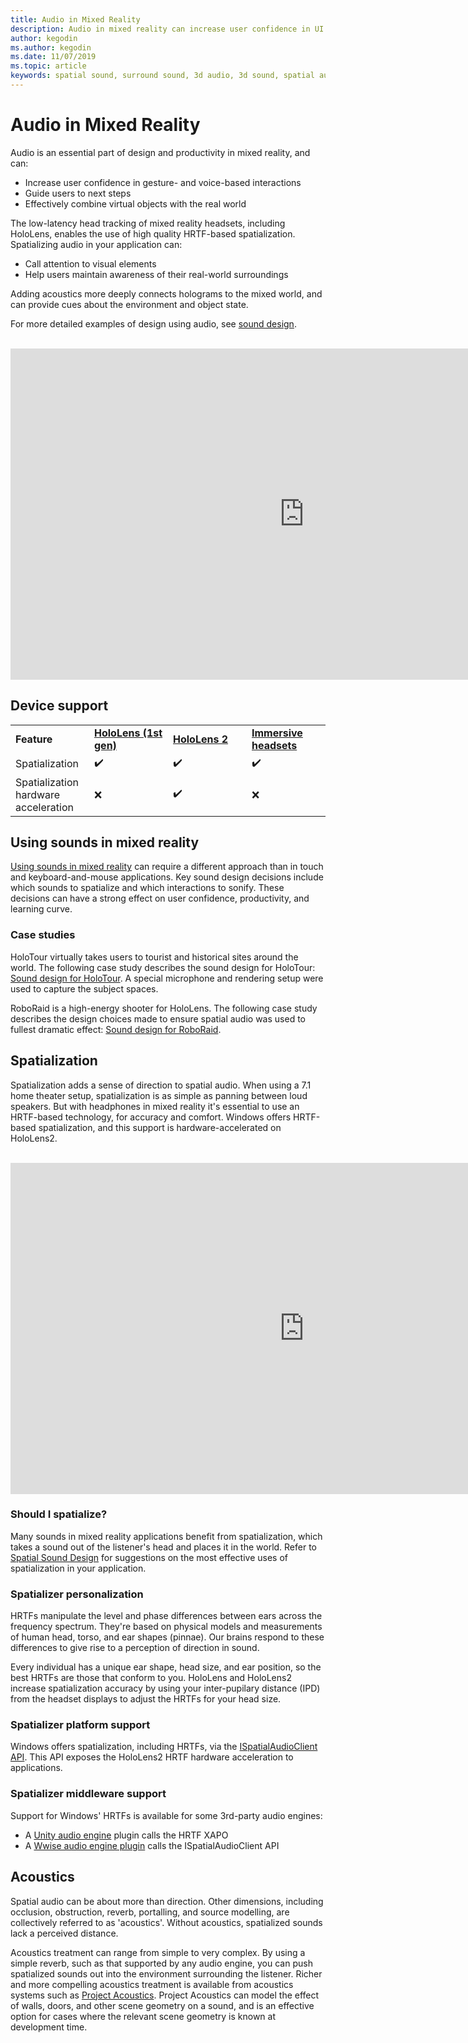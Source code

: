 ```yaml
---
title: Audio in Mixed Reality
description: Audio in mixed reality can increase user confidence in UI interactions and immerse users in the experience.
author: kegodin
ms.author: kegodin
ms.date: 11/07/2019
ms.topic: article
keywords: spatial sound, surround sound, 3d audio, 3d sound, spatial audio
---
```


# Audio in Mixed Reality
Audio is an essential part of design and productivity in mixed reality, and can:
* Increase user confidence in gesture- and voice-based interactions
* Guide users to next steps
* Effectively combine virtual objects with the real world

The low-latency head tracking of mixed reality headsets, including HoloLens, enables the use of high quality HRTF-based spatialization. Spatializing audio in your application can:
* Call attention to visual elements
* Help users maintain awareness of their real-world surroundings

Adding acoustics more deeply connects holograms to the mixed world, and can provide cues about the environment and object state.

For more detailed examples of design using audio, see [sound design](spatial-sound-design.md).

<br>

<iframe width="940" height="530" src="https://www.youtube.com/embed/PTPvx7mDon4" frameborder="0" allow="accelerometer; autoplay; encrypted-media; gyroscope; picture-in-picture" allowfullscreen></iframe>

## Device support

<table>
    <colgroup>
    <col width="25%" />
    <col width="25%" />
    <col width="25%" />
    <col width="25%" />
    </colgroup>
    <tr>
        <td><strong>Feature</strong></td>
        <td><a href="hololens-hardware-details.md"><strong>HoloLens (1st gen)</strong></a></td>
        <td><a href="https://docs.microsoft.com/hololens/hololens2-hardware"><strong>HoloLens 2</strong></td>
        <td><a href="immersive-headset-hardware-details.md"><strong>Immersive headsets</strong></a></td>
    </tr>
     <tr>
        <td>Spatialization</td>
        <td>✔️</td>
        <td>✔️</td>
        <td>✔️</td>
    </tr>
     <tr>
        <td>Spatialization hardware acceleration</td>
        <td>❌</td>
        <td>✔️</td>
        <td>❌</td>
    </tr>
</table>

## Using sounds in mixed reality
[Using sounds in mixed reality](spatial-sound-design.md) can require a different approach than in touch and keyboard-and-mouse applications. Key sound design decisions include which sounds to spatialize and which interactions to sonify. These decisions can have a strong effect on user confidence, productivity, and learning curve.

### Case studies
HoloTour virtually takes users to tourist and historical sites around the world. The following case study describes the sound design for HoloTour: [Sound design for HoloTour](case-study-spatial-sound-design-for-holotour.md). A special microphone and rendering setup were used to capture the subject spaces.

RoboRaid is a high-energy shooter for HoloLens. The following case study describes the design choices made to ensure spatial audio was used to fullest dramatic effect: [Sound design for RoboRaid](case-study-using-spatial-sound-in-roboraid.md).

## Spatialization
Spatialization adds a sense of direction to spatial audio. When using a 7.1 home theater setup, spatialization is as simple as panning between loud speakers. But with headphones in mixed reality it's essential to use an HRTF-based technology, for accuracy and comfort. Windows offers HRTF-based spatialization, and this support is hardware-accelerated on HoloLens2.

<br>

<iframe width="940" height="530" src="https://www.youtube.com/embed/aB3TDjYklmo" frameborder="0" allow="accelerometer; autoplay; encrypted-media; gyroscope; picture-in-picture" allowfullscreen></iframe>

### Should I spatialize?
Many sounds in mixed reality applications benefit from spatialization, which takes a sound out of the listener's head and places it in the world. Refer to [Spatial Sound Design](spatial-sound-design.md) for suggestions on the most effective uses of spatialization in your application.

### Spatializer personalization
HRTFs manipulate the level and phase differences between ears across the frequency spectrum. They're based on physical models and measurements of human head, torso, and ear shapes (pinnae). Our brains respond to these differences to give rise to a perception of direction in sound. 

Every individual has a unique ear shape, head size, and ear position, so the best HRTFs are those that conform to you. HoloLens and HoloLens2 increase spatialization accuracy by using your inter-pupilary distance (IPD) from the headset displays to adjust the HRTFs for your head size.

### Spatializer platform support
Windows offers spatialization, including HRTFs, via the [ISpatialAudioClient API](https://docs.microsoft.com/windows/win32/coreaudio/spatial-sound). This API exposes the HoloLens2 HRTF hardware acceleration to applications.

### Spatializer middleware support
Support for Windows' HRTFs is available for some 3rd-party audio engines:
* A [Unity audio engine](spatial-sound-in-unity.md) plugin calls the HRTF XAPO
* A [Wwise audio engine plugin](https://www.audiokinetic.com/products/plug-ins/msspatial/) calls the ISpatialAudioClient API

## Acoustics
Spatial audio can be about more than direction. Other dimensions, including occlusion, obstruction, reverb, portalling, and source modelling, are collectively referred to as 'acoustics'. Without acoustics, spatialized sounds lack a perceived distance.

Acoustics treatment can range from simple to very complex. By using a simple reverb, such as that supported by any audio engine, you can push spatialized sounds out into the environment surrounding the listener. Richer and more compelling acoustics treatment is available from acoustics systems such as [Project Acoustics](http://aka.ms/acoustics). Project Acoustics can model the effect of walls, doors, and other scene geometry on a sound, and is an effective option for cases where the relevant scene geometry is known at development time.

